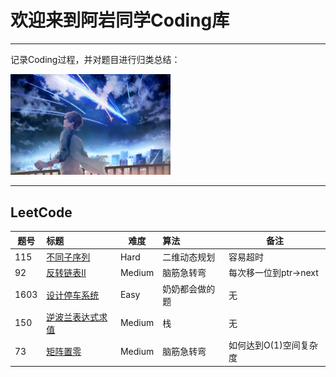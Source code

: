 # 欢迎来到阿岩同学Coding库

------

记录Coding过程，并对题目进行归类总结：

<img src="paper.png" alt="paper" style="zoom:25%;" />



------

## LeetCode

| 题号 | 标题                                                         | 难度   | 算法           | 备注                   |
| ---- | :----------------------------------------------------------- | ------ | :------------- | ---------------------- |
| 115  | [不同子序列](https://leetcode-cn.com/problems/distinct-subsequences/) | Hard   | 二维动态规划   | 容易超时               |
| 92   | [反转链表Ⅱ](https://leetcode-cn.com/problems/reverse-linked-list-ii/) | Medium | 脑筋急转弯     | 每次移一位到ptr->next  |
| 1603 | [设计停车系统](https://leetcode-cn.com/problems/design-parking-system/) | Easy   | 奶奶都会做的题 | 无                     |
| 150  | [逆波兰表达式求值](https://leetcode-cn.com/problems/evaluate-reverse-polish-notation/) | Medium | 栈             | 无                     |
| 73   | [矩阵置零](https://leetcode-cn.com/problems/set-matrix-zeroes/) | Medium | 脑筋急转弯     | 如何达到O(1)空间复杂度 |


